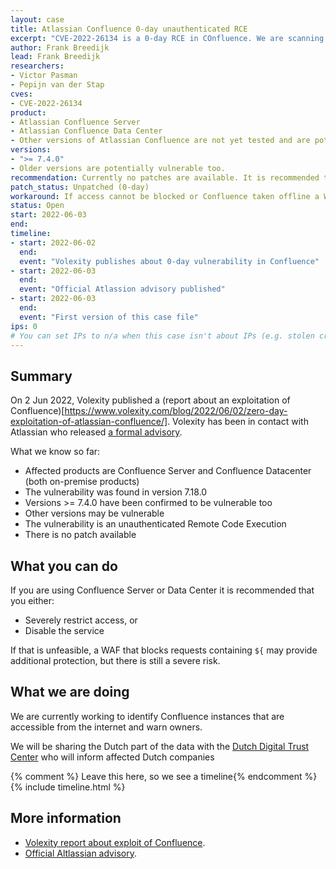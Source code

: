 ```yaml
---
layout: case
title: Atlassian Confluence 0-day unauthenticated RCE
excerpt: "CVE-2022-26134 is a 0-day RCE in COnfluence. We are scanning the internet for exposed servers and warning owners. If you have COnflucne the advice is to take it offline"
author: Frank Breedijk
lead: Frank Breedijk
researchers:
- Victor Pasman
- Pepijn van der Stap
cves:
- CVE-2022-26134
product: 
- Atlassian Confluence Server 
- Atlassian Confluence Data Center
- Other versions of Atlassian Confluence are not yet tested and are potentially vulnerable too
versions: 
- ">= 7.4.0"
- Older versions are potentially vulnerable too.
recommendation: Currently no patches are available. It is recommended to restrict access to Confluence or to disable it. 
patch_status: Unpatched (0-day)
workaround: If access cannot be blocked or Confluence taken offline a WAF that blocks requests containing `${` may provide additional protection
status: Open
start: 2022-06-03
end: 
timeline:
- start: 2022-06-02
  end:
  event: "Volexity publishes about 0-day vulnerability in Confluence"
- start: 2022-06-03
  end:
  event: "Official Atlassion advisory published"
- start: 2022-06-03
  end:
  event: "First version of this case file"
ips: 0 
# You can set IPs to n/a when this case isn't about IPs (e.g. stolen credentials)
---
```

## Summary

On 2 Jun 2022, Volexity published a (report about an exploitation of Confluence)[https://www.volexity.com/blog/2022/06/02/zero-day-exploitation-of-atlassian-confluence/]. Volexity has been in contact with Atlassian who released [a formal advisory](https://confluence.atlassian.com/doc/confluence-security-advisory-2022-06-02-1130377146.html).

What we know so far:
* Affected products are Confluence Server and Confluence Datacenter (both on-premise products)
* The vulnerability was found in version 7.18.0
* Versions >= 7.4.0 have been confirmed to be vulnerable too
* Other versions may be vulnerable
* The vulnerability is an unauthenticated Remote Code Execution
* There is no patch available

## What you can do

If you are using Confluence Server or Data Center it is recommended that you either:
* Severely restrict access, or
* Disable the service

If that is unfeasible, a WAF that blocks requests containing `${` may provide additional protection, but there is still a severe risk.

## What we are doing

We are currently working to identify Confluence instances that are accessible from the internet and warn owners.

We will be sharing the Dutch part of the data with the [Dutch Digital Trust Center](https://www.digitaltrustcenter.nl/dreigingsinformatie-ontvangen) who will inform affected Dutch companies

{% comment %}  Leave this here, so we see a timeline{% endcomment %}
{% include timeline.html %}


## More information

* [Volexity report about exploit of Confluence](https://www.volexity.com/blog/2022/06/02/zero-day-exploitation-of-atlassian-confluence/).
* [Official Altlassian advisory](https://confluence.atlassian.com/doc/confluence-security-advisory-2022-06-02-1130377146.html).

